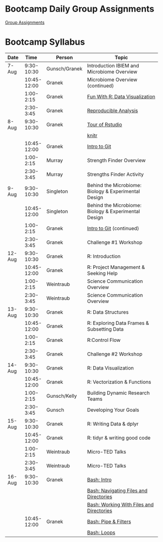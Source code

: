 Bootcamp Daily Group Assignments
================================

[Group Assignments](misc/random_groups.md)

Bootcamp Syllabus
=================

<table>
<colgroup>
<col style="width: 7%" />
<col style="width: 12%" />
<col style="width: 9%" />
<col style="width: 70%" />
</colgroup>
<thead>
<tr class="header">
<th>Date </th>
<th>Time   </th>
<th>Person</th>
<th>Topic</th>
</tr>
</thead>
<tbody>
<tr class="odd">
<td>7-Aug</td>
<td>9:30-10:30</td>
<td>Gunsch/Granek</td>
<td>Introduction IBIEM and Microbiome Overview</td>
</tr>
<tr class="even">
<td></td>
<td>10:45-12:00</td>
<td>Granek</td>
<td>Microbiome Overview (continued)</td>
</tr>
<tr class="odd">
<td></td>
<td>1:00-2:15</td>
<td>Granek</td>
<td><a href="lessons/bootcamp/020_unvotes.md">Fun With R: Data Visualization</a></td>
</tr>
<tr class="even">
<td></td>
<td>2:30-3:45</td>
<td>Granek</td>
<td><a href="lectures/030_reproducible_research.md">Reproducible Analysis</a></td>
</tr>
<tr class="odd">
<td>8-Aug</td>
<td>9:30-10:30</td>
<td>Granek</td>
<td><a href="http://swcarpentry.github.io/r-novice-gapminder/01-rstudio-intro/index.html">Tour of Rstudio</a></td>
</tr>
<tr class="even">
<td></td>
<td></td>
<td></td>
<td><a href="http://swcarpentry.github.io/r-novice-gapminder/15-knitr-markdown/index.html">knitr</a></td>
</tr>
<tr class="odd">
<td></td>
<td>10:45-12:00</td>
<td>Granek</td>
<td><a href="lessons/bootcamp/040_git_overview.md">Intro to Git</a></td>
</tr>
<tr class="even">
<td></td>
<td>1:00-2:15</td>
<td>Murray</td>
<td>Strength Finder Overview</td>
</tr>
<tr class="odd">
<td></td>
<td>2:30-3:45</td>
<td>Murray</td>
<td>Strengths Finder Activity</td>
</tr>
<tr class="even">
<td>9-Aug</td>
<td>9:30-10:30</td>
<td>Singleton</td>
<td>Behind the Microbiome: Biology &amp; Experimental Design</td>
</tr>
<tr class="odd">
<td></td>
<td>10:45-12:00</td>
<td>Singleton</td>
<td>Behind the Microbiome: Biology &amp; Experimental Design</td>
</tr>
<tr class="even">
<td></td>
<td>1:00-2:15</td>
<td>Granek</td>
<td><a href="lessons/bootcamp/040_git_overview.md">Intro to Git</a> (continued)</td>
</tr>
<tr class="odd">
<td></td>
<td>2:30-3:45</td>
<td>Granek</td>
<td>Challenge #1 Workshop</td>
</tr>
<tr class="even">
<td>12-Aug</td>
<td>9:30-10:30</td>
<td>Granek</td>
<td>R: Introduction</td>
</tr>
<tr class="odd">
<td></td>
<td>10:45-12:00</td>
<td>Granek</td>
<td>R: Project Management &amp; Seeking Help</td>
</tr>
<tr class="even">
<td></td>
<td>1:00-2:15</td>
<td>Weintraub</td>
<td>Science Communication Overview</td>
</tr>
<tr class="odd">
<td></td>
<td>2:30-3:45</td>
<td>Weintraub</td>
<td>Science Communication Overview</td>
</tr>
<tr class="even">
<td>13-Aug</td>
<td>9:30-10:30</td>
<td>Granek</td>
<td>R: Data Structures</td>
</tr>
<tr class="odd">
<td></td>
<td>10:45-12:00</td>
<td>Granek</td>
<td>R: Exploring Data Frames &amp; Subsetting Data</td>
</tr>
<tr class="even">
<td></td>
<td>1:00-2:15</td>
<td>Granek</td>
<td>R:Control Flow</td>
</tr>
<tr class="odd">
<td></td>
<td>2:30-3:45</td>
<td>Granek</td>
<td>Challenge #2 Workshop</td>
</tr>
<tr class="even">
<td>14-Aug</td>
<td>9:30-10:30</td>
<td>Granek</td>
<td>R: Data Visualization</td>
</tr>
<tr class="odd">
<td></td>
<td>10:45-12:00</td>
<td>Granek</td>
<td>R: Vectorization &amp; Functions</td>
</tr>
<tr class="even">
<td></td>
<td>1:00-2:15</td>
<td>Gunsch/Kelly</td>
<td>Building Dynamic Research Teams</td>
</tr>
<tr class="odd">
<td></td>
<td>2:30-3:45</td>
<td>Gunsch</td>
<td>Developing Your Goals</td>
</tr>
<tr class="even">
<td>15-Aug</td>
<td>9:30-10:30</td>
<td>Granek</td>
<td>R: Writing Data &amp; dplyr</td>
</tr>
<tr class="odd">
<td></td>
<td>10:45-12:00</td>
<td>Granek</td>
<td>R: tidyr &amp; writing good code</td>
</tr>
<tr class="even">
<td></td>
<td>1:00-2:15</td>
<td>Weintraub</td>
<td>Micro-TED Talks</td>
</tr>
<tr class="odd">
<td></td>
<td>2:30-3:45</td>
<td>Weintraub</td>
<td>Micro-TED Talks</td>
</tr>
<tr class="even">
<td>16-Aug</td>
<td>9:30-10:30</td>
<td>Granek</td>
<td><a href="http://swcarpentry.github.io/shell-novice/01-intro/index.html">Bash: Intro</a></td>
</tr>
<tr class="odd">
<td></td>
<td></td>
<td></td>
<td><a href="http://swcarpentry.github.io/shell-novice/02-filedir/index.html">Bash: Navigating Files and Directories</a></td>
</tr>
<tr class="even">
<td></td>
<td></td>
<td></td>
<td><a href="http://swcarpentry.github.io/shell-novice/03-create/index.html">Bash: Working With Files and Directories</a></td>
</tr>
<tr class="odd">
<td></td>
<td>10:45-12:00</td>
<td>Granek</td>
<td><a href="http://swcarpentry.github.io/shell-novice/04-pipefilter/index.html">Bash: Pipe &amp; Filters</a></td>
</tr>
<tr class="even">
<td></td>
<td></td>
<td></td>
<td><a href="http://swcarpentry.github.io/shell-novice/05-loop/index.html">Bash: Loops</a></td>
</tr>
</tbody>
</table>
